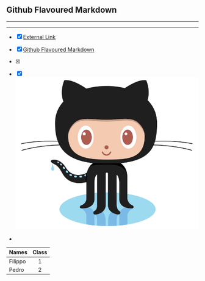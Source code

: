 


 ## Github Flavoured Markdown
-----------------------------------------------------------------------------------------------------------------------------
-----------------------------------------------------------------------------------------------------------------------------
- [X] [External Link](https://help.github.com/en )
- [x] [Github Flavoured Markdown](#Github-Flavoured-Markdown)
- [x] [image]: (./images) 

- [x] ![Kiku](images/logo.png)



- [x]:smile:



| Names         | Class         |
| ------------- |:-------------:| 
| Filippo       | 1             | 
| Pedro         | 2             |   

